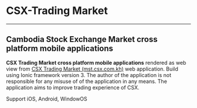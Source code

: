 # CSX-Trading Market
-----------------------------------------------------------------
Cambodia Stock Exchange Market cross platform mobile applications
-----------------------------------------------------------------
**CSX Trading Market cross platform mobile applications** rendered as web view from [CSX Trading Market (mst.csx.com.kh)](https://mts.csx.com.kh) web application. Build using Ionic framework version 3. The author of the application is not responsible for any misuse of of the application in any means. The application aims to improve trading experience of CSX.

Support iOS, Android, WindowOS
